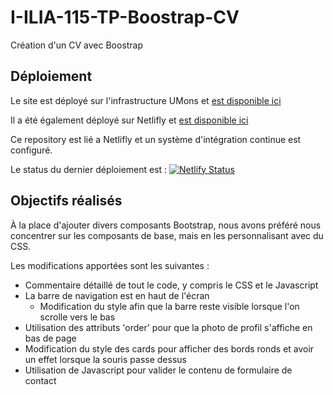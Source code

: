 # I-ILIA-115-TP-Boostrap-CV
Création d'un CV avec Boostrap

## Déploiement
Le site est déployé sur l'infrastructure UMons et [est disponible ici](https://mobile.ig.umons.ac.be/vanderaveron/)

Il a été également déployé sur Netlifly et [est disponible ici](https://cute-cheesecake-177050.netlify.app/)

Ce repository est lié a Netlifly et un système d'intégration continue est configuré.

Le status du dernier déploiement est : [![Netlify Status](https://api.netlify.com/api/v1/badges/6168b3a5-e68f-435d-8b00-941bcd5f385b/deploy-status)](https://app.netlify.com/sites/cute-cheesecake-177050/deploys)


## Objectifs réalisés
À la place d'ajouter divers composants Bootstrap, nous avons préféré nous concentrer sur les composants de base, mais en les personnalisant avec du CSS.

Les modifications apportées sont les suivantes :
- Commentaire détaillé de tout le code, y compris le CSS et le Javascript
- La barre de navigation est en haut de l'écran
  - Modification du style afin que la barre reste visible lorsque l'on scrolle vers le bas
- Utilisation des attributs 'order' pour que la photo de profil s'affiche en bas de page 
- Modification du style des cards pour afficher des bords ronds et avoir un effet lorsque la souris passe dessus
- Utilisation de Javascript pour valider le contenu de formulaire de contact
